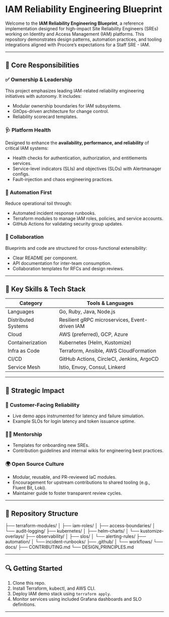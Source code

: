 # IAM Reliability Engineering Blueprint

Welcome to the **IAM Reliability Engineering Blueprint**, a reference implementation designed for high-impact Site Reliability Engineers (SREs) working on Identity and Access Management (IAM) platforms. This repository demonstrates design patterns, automation practices, and tooling integrations aligned with Procore’s expectations for a Staff SRE - IAM.

---

## 🧩 Core Responsibilities

### ✅ Ownership & Leadership
This project emphasizes leading IAM-related reliability engineering initiatives with autonomy. It includes:
- Modular ownership boundaries for IAM subsystems.
- GitOps-driven architecture for change control.
- Reliability scorecard templates.

### 🩺 Platform Health
Designed to enhance the **availability, performance, and reliability** of critical IAM systems:
- Health checks for authentication, authorization, and entitlements services.
- Service-level indicators (SLIs) and objectives (SLOs) with Alertmanager configs.
- Fault-injection and chaos engineering practices.

### 🤖 Automation First
Reduce operational toil through:
- Automated incident response runbooks.
- Terraform modules to manage IAM roles, policies, and service accounts.
- GitHub Actions for validating security group updates.

### 🤝 Collaboration
Blueprints and code are structured for cross-functional extensibility:
- Clear README per component.
- API documentation for inter-team consumption.
- Collaboration templates for RFCs and design reviews.

---

## 🔧 Key Skills & Tech Stack

| Category              | Tools & Languages                                |
|-----------------------|--------------------------------------------------|
| Languages             | Go, Ruby, Java, Node.js                          |
| Distributed Systems   | Resilient gRPC microservices, Event-driven IAM   |
| Cloud                 | AWS (preferred), GCP, Azure                      |
| Containerization      | Kubernetes (Helm, Kustomize)                     |
| Infra as Code         | Terraform, Ansible, AWS CloudFormation           |
| CI/CD                 | GitHub Actions, CircleCI, Jenkins, ArgoCD        |
| Service Mesh          | Istio, Envoy, Consul, Linkerd                    |

---

## 🚀 Strategic Impact

### 🎯 Customer-Facing Reliability
- Live demo apps instrumented for latency and failure simulation.
- Example SLOs for login latency and token issuance uptime.

### 🧑‍🏫 Mentorship
- Templates for onboarding new SREs.
- Contribution guidelines and internal wikis for engineering best practices.

### 🌍 Open Source Culture
- Modular, reusable, and PR-reviewed IaC modules.
- Encouragement for upstream contributions to shared tooling (e.g., Fluent Bit, Loki).
- Maintainer guide to foster transparent review cycles.

---

## 📁 Repository Structure

├── terraform-modules/
│ ├── iam-roles/
│ ├── access-boundaries/
│ └── audit-logging/
├── kubernetes/
│ ├── helm-charts/
│ └── kustomize-overlays/
├── observability/
│ ├── slos/
│ └── alerting-rules/
├── automation/
│ └── incident-runbooks/
├── .github/
│ └── workflows/
└── docs/
├── CONTRIBUTING.md
└── DESIGN_PRINCIPLES.md

---

## 🔍 Getting Started

1. Clone this repo.
2. Install Terraform, kubectl, and AWS CLI.
3. Deploy IAM demo stack using `terraform apply`.
4. Monitor services using included Grafana dashboards and SLO definitions.

---
